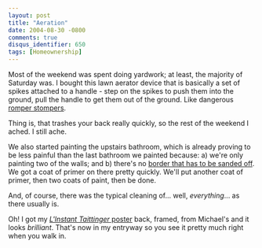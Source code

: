 ```yaml
---
layout: post
title: "Aeration"
date: 2004-08-30 -0800
comments: true
disqus_identifier: 650
tags: [Homeownership]
---
```

Most of the weekend was spent doing yardwork; at least, the majority of
Saturday was. I bought this lawn aerator device that is basically a set
of spikes attached to a handle - step on the spikes to push them into
the ground, pull the handle to get them out of the ground. Like
dangerous [romper
stompers](http://www.robynsnest.com/homemade.htm#Romper).
 
 Thing is, that trashes your back really quickly, so the rest of the
weekend I ached. I still ache.
 
 We also started painting the upstairs bathroom, which is already
proving to be less painful than the last bathroom we painted because: a)
we're only painting two of the walls; and b) there's no [border that has
to be sanded off](/archive/2004/07/02/wall-decals.aspx). We got a coat
of primer on there pretty quickly. We'll put another coat of primer,
then two coats of paint, then be done.
 
 And, of course, there was the typical cleaning of... well,
*everything*... as there usually is.
 
 Oh! I got my [*L'Instant Taittinger*
poster](http://affiliates.allposters.com/link/redirect.asp?item=421309&AID=273632&PSTID=1&LTID=1)
back, framed, from Michael's and it looks *brilliant*. That's now in my
entryway so you see it pretty much right when you walk in.
